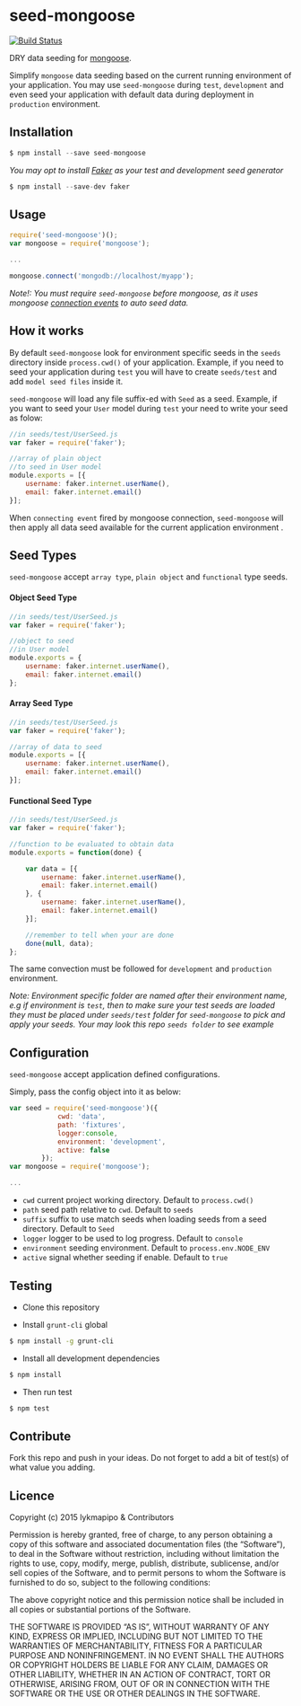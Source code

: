 seed-mongoose
====================

[![Build Status](https://travis-ci.org/lykmapipo/seed-mongoose.svg?branch=master)](https://travis-ci.org/lykmapipo/seed-mongoose)

DRY data seeding for [mongoose](https://github.com/Automattic/mongoose).

Simplify `mongoose` data seeding based on the current running environment of your application. You may use `seed-mongoose` during `test`, `development` and even seed your application with default data during deployment in `production` environment.

## Installation
```js
$ npm install --save seed-mongoose
```

*You may opt to install [Faker](https://github.com/marak/Faker.js/) as your test and development seed generator*
```js
$ npm install --save-dev faker
```

## Usage
```js
require('seed-mongoose')();
var mongoose = require('mongoose');

...

mongoose.connect('mongodb://localhost/myapp');

```

*Note!: You must require `seed-mongoose` before mongoose, as it uses mongoose [connection events](http://mongoosejs.com/docs/api.html#connection_Connection) to auto seed data.*

## How it works
By default `seed-mongoose` look for environment specific seeds in the `seeds` directory inside `process.cwd()` of your application. Example, if you need to seed your application during `test` you will have to create `seeds/test` and add `model seed files` inside it.

`seed-mongoose` will load any file suffix-ed with `Seed` as a seed. Example, if you want to seed your `User` model during `test` your need to write your seed as folow:

```js
//in seeds/test/UserSeed.js
var faker = require('faker');

//array of plain object
//to seed in User model
module.exports = [{
    username: faker.internet.userName(),
    email: faker.internet.email()
}];
```
When `connecting event` fired by mongoose connection, `seed-mongoose` will then apply all data seed available for the current application environment
. 

## Seed Types
`seed-mongoose` accept `array type`, `plain object` and `functional` type seeds.

#### Object Seed Type
```js
//in seeds/test/UserSeed.js
var faker = require('faker');

//object to seed
//in User model
module.exports = {
    username: faker.internet.userName(),
    email: faker.internet.email()
};
```

#### Array Seed Type
```js
//in seeds/test/UserSeed.js
var faker = require('faker');

//array of data to seed
module.exports = [{
    username: faker.internet.userName(),
    email: faker.internet.email()
}];
```

#### Functional Seed Type
```js
//in seeds/test/UserSeed.js
var faker = require('faker');

//function to be evaluated to obtain data
module.exports = function(done) {

    var data = [{
        username: faker.internet.userName(),
        email: faker.internet.email()
    }, {
        username: faker.internet.userName(),
        email: faker.internet.email()
    }];

    //remember to tell when your are done
    done(null, data);
};
```


The same convection must be followed for `development` and `production` environment.

*Note: Environment specific folder are named after their environment name, e.g if environment is `test`, then to make sure your test seeds are loaded they must be placed under `seeds/test` folder for `seed-mongoose` to pick and apply your seeds. Your may look this repo `seeds folder` to see example*

## Configuration
`seed-mongoose` accept application defined configurations.

Simply, pass the config object into it as below:
```js
var seed = require('seed-mongoose')({
            cwd: 'data',
            path: 'fixtures',
            logger:console,
            environment: 'development',
            active: false
        });
var mongoose = require('mongoose');

...

```

- `cwd` current project working directory. Default to `process.cwd()`
- `path` seed path relative to `cwd`. Default to `seeds`
- `suffix` suffix to use match seeds when loading seeds from a seed directory. Default to `Seed`
- `logger` logger to be used to log progress. Default to `console`
- `environment` seeding environment. Default to `process.env.NODE_ENV`
- `active` signal whether seeding if enable. Default to `true`

## Testing

* Clone this repository

* Install `grunt-cli` global

```sh
$ npm install -g grunt-cli
```

* Install all development dependencies

```sh
$ npm install
```

* Then run test

```sh
$ npm test
```

## Contribute

Fork this repo and push in your ideas. Do not forget to add a bit of test(s) of what value you adding.

## Licence

Copyright (c) 2015 lykmapipo & Contributors

Permission is hereby granted, free of charge, to any person obtaining a copy of this software and associated documentation files (the “Software”), to deal in the Software without restriction, including without limitation the rights to use, copy, modify, merge, publish, distribute, sublicense, and/or sell copies of the Software, and to permit persons to whom the Software is furnished to do so, subject to the following conditions:

The above copyright notice and this permission notice shall be included in all copies or substantial portions of the Software.

THE SOFTWARE IS PROVIDED “AS IS”, WITHOUT WARRANTY OF ANY KIND, EXPRESS OR IMPLIED, INCLUDING BUT NOT LIMITED TO THE WARRANTIES OF MERCHANTABILITY, FITNESS FOR A PARTICULAR PURPOSE AND NONINFRINGEMENT. IN NO EVENT SHALL THE AUTHORS OR COPYRIGHT HOLDERS BE LIABLE FOR ANY CLAIM, DAMAGES OR OTHER LIABILITY, WHETHER IN AN ACTION OF CONTRACT, TORT OR OTHERWISE, ARISING FROM, OUT OF OR IN CONNECTION WITH THE SOFTWARE OR THE USE OR OTHER DEALINGS IN THE SOFTWARE. 
